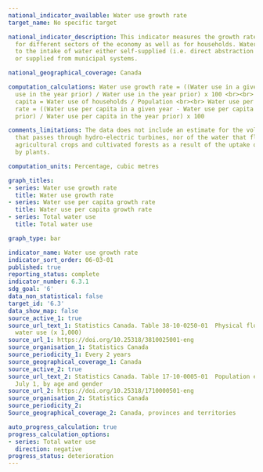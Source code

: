 ```yaml
---
national_indicator_available: Water use growth rate
target_name: No specific target

national_indicator_description: This indicator measures the growth rate in water use
  for different sectors of the economy as well as for households. Water use refers
  to the intake of water either self-supplied (i.e. direct abstraction from the environment)
  or supplied from municipal systems.

national_geographical_coverage: Canada

computation_calculations: Water use growth rate = ((Water use in a given year - Water
  use in the year prior) / Water use in the year prior) x 100 <br><br> Water use per
  capita = Water use of households / Population <br><br> Water use per capita growth
  rate = ((Water use per capita in a given year - Water use per capita in the year
  prior) / Water use per capita in the year prior) x 100

comments_limitations: The data does not include an estimate for the volume of water
  that passes through hydro-electric turbines, nor of the water that flows through
  agricultural crops and cultivated forests as a result of the uptake of soil water
  by plants.

computation_units: Percentage, cubic metres

graph_titles:
- series: Water use growth rate
  title: Water use growth rate
- series: Water use per capita growth rate
  title: Water use per capita growth rate
- series: Total water use
  title: Total water use

graph_type: bar

indicator_name: Water use growth rate
indicator_sort_order: 06-03-01
published: true
reporting_status: complete
indicator_number: 6.3.1
sdg_goal: '6'
data_non_statistical: false
target_id: '6.3'
data_show_map: false
source_active_1: true
source_url_text_1: Statistics Canada. Table 38-10-0250-01  Physical flow account for
  water use (x 1,000)
source_url_1: https://doi.org/10.25318/3810025001-eng
source_organisation_1: Statistics Canada
source_periodicity_1: Every 2 years
source_geographical_coverage_1: Canada
source_active_2: true
source_url_text_2: Statistics Canada. Table 17-10-0005-01  Population estimates on
  July 1, by age and gender
source_url_2: https://doi.org/10.25318/1710000501-eng
source_organisation_2: Statistics Canada
source_periodicity_2:
Source_geographical_coverage_2: Canada, provinces and territories

auto_progress_calculation: true
progress_calculation_options:
- series: Total water use
  direction: negative
progress_status: deterioration
---
```

